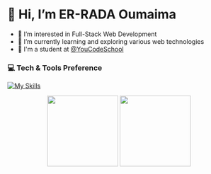 # 👋 Hi, I’m ER-RADA Oumaima

- 👀 I’m interested in Full-Stack Web Development
- 🌱 I’m currently learning and exploring various web technologies
- 🏫 I'm a student at [@YouCodeSchool](https://github.com/YouCodeSchool)


### 💻 Tech & Tools Preference
[![My Skills](https://skills.thijs.gg/icons?i=html,css,js,php,python,java,git)](https://skills.thijs.gg)

<p align="center">
  <img src="https://github-readme-stats.vercel.app/api/top-langs/?username=erradaoumaimaa&layout=compact&title_color=fff&text_color=fff&bg_color=0D1117" height="160px" />
  <img src="https://github-readme-stats.vercel.app/api?username=erradaoumaimaa&title_color=fff&text_color=fff&icon_color=F7DF1E&bg_color=0D1117&show_icons=true" height="160px"/>
</p>

